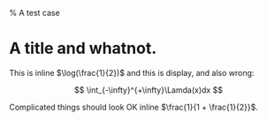 % A test case

# A title and whatnot.

This is inline $\log(\frac{1}{2})$ and this is display, and also wrong:

$$
\int_{-\infty}^{+\infty}\Lamda(x)dx
$$

Complicated things should look OK inline $\frac{1}{1 + \frac{1}{2}}$.
